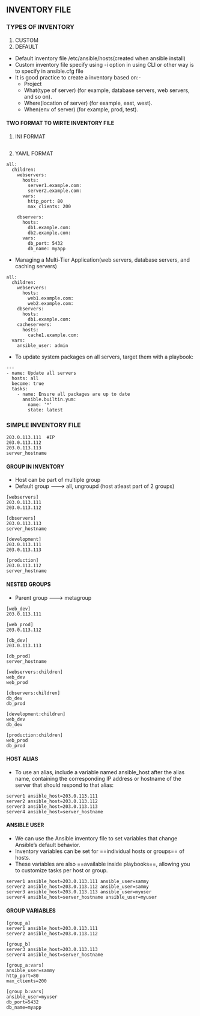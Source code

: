 ## INVENTORY FILE

### TYPES OF INVENTORY
1. CUSTOM
2. DEFAULT

- Default inventory file /etc/ansible/hosts(created when ansible install)
- Custom inventory file specify using -i option in using CLI or other way is to specify in ansible.cfg file
- It is good practice to create a inventory based on:-
    - Project
    - What(type of server) (for example, database servers, web servers, and so on).
    - Where(location of server) (for example, east, west).
    - When(env of server) (for example, prod, test).

#### TWO FORMAT TO WIRTE INVENTORY FILE
1. INI FORMAT
```

```

2. YAML FORMAT
```
all:
  children:
    webservers:
      hosts:
        server1.example.com:
        server2.example.com:
      vars:
        http_port: 80
        max_clients: 200

    dbservers:
      hosts:
        db1.example.com:
        db2.example.com:
      vars:
        db_port: 5432
        db_name: myapp
```
- Managing a Multi-Tier Application(web servers, database servers, and caching servers)
```
all:
  children:
    webservers:
      hosts:
        web1.example.com:
        web2.example.com:
    dbservers:
      hosts:
        db1.example.com:
    cacheservers:
      hosts:
        cache1.example.com:
  vars:
    ansible_user: admin
```
- To update system packages on all servers, target them with a playbook:
```
---
- name: Update all servers
  hosts: all
  become: true
  tasks:
    - name: Ensure all packages are up to date
      ansible.builtin.yum:
        name: '*'
        state: latest
```


### SIMPLE INVENTORY FILE
```
203.0.113.111  #IP  
203.0.113.112  
203.0.113.113  
server_hostname
```

#### GROUP IN INVENTORY
- Host can be part of multiple group
- Default group ---> all, ungroupd (host atleast part of 2 groups)

```
[webservers]
203.0.113.111
203.0.113.112

[dbservers]
203.0.113.113
server_hostname

[development]
203.0.113.111
203.0.113.113

[production]
203.0.113.112
server_hostname
```

#### NESTED GROUPS
- Parent group ---> metagroup

```
[web_dev]
203.0.113.111

[web_prod]
203.0.113.112

[db_dev]
203.0.113.113

[db_prod]
server_hostname

[webservers:children]
web_dev
web_prod

[dbservers:children]
db_dev
db_prod

[development:children]
web_dev
db_dev

[production:children]
web_prod
db_prod
```


#### HOST ALIAS
- To use an alias, include a variable named ansible_host after the alias name, containing the corresponding IP address or hostname of the server that should respond to that alias:
```
server1 ansible_host=203.0.113.111
server2 ansible_host=203.0.113.112
server3 ansible_host=203.0.113.113
server4 ansible_host=server_hostname
```

#### ANSIBLE USER
- We can use the Ansible inventory file to set variables that change Ansible’s default behavior.
- Inventory variables can be set for ==individual hosts or groups== of hosts.
- These variables are also ==available inside playbooks==, allowing you to customize tasks per host or group.
```
server1 ansible_host=203.0.113.111 ansible_user=sammy
server2 ansible_host=203.0.113.112 ansible_user=sammy
server3 ansible_host=203.0.113.113 ansible_user=myuser
server4 ansible_host=server_hostname ansible_user=myuser
```

#### GROUP VARIABLES
```
[group_a]
server1 ansible_host=203.0.113.111 
server2 ansible_host=203.0.113.112

[group_b]
server3 ansible_host=203.0.113.113 
server4 ansible_host=server_hostname

[group_a:vars]
ansible_user=sammy
http_port=80
max_clients=200

[group_b:vars]
ansible_user=myuser
db_port=5432
db_name=myapp
```

